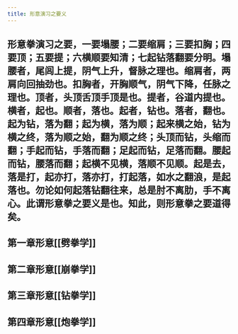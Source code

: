 ```yaml
---
title: 形意演习之要义
---
```


## 形意拳演习之要，一要塌腰；二要缩肩；三要扣胸；四要顶；五要提；六横顺要知清；七起钻落翻要分明。塌腰者，尾闾上提，阴气上升，督脉之理也。缩肩者，两肩向回抽劲也。扣胸者，开胸顺气，阴气下降，任脉之理也。顶者，头顶舌顶手顶是也。提者，谷道内提也。横者，起也。顺者，落也。起者，钻也。落者，翻也。起为钻，落为翻；起为横，落为顺；起来横之始，钻为横之终，落为顺之始，翻为顺之终；头顶而钻，头缩而翻；手起而钻，手落而翻；足起而钻，足落而翻。腰起而钻，腰落而翻；起横不见横，落顺不见顺。起是去，落是打，起亦打，落亦打，打起落，如水之翻浪，是起落也。勿论如何起落钻翻往来，总是肘不离肋，手不离心。此谓形意拳之要义是也。知此，则形意拳之要道得矣。

 
## 第一章形意[[劈拳学]]
## 第二章形意[[崩拳学]]
## 第三章形意[[钻拳学]]
## 第四章形意[[炮拳学]]
